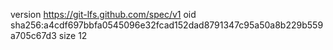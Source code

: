 version https://git-lfs.github.com/spec/v1
oid sha256:a4cdf697bbfa0545096e32fcad152dad8791347c95a50a8b229b559a705c67d3
size 12
